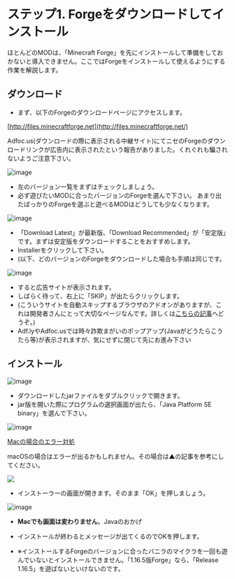 # ステップ1. Forgeをダウンロードしてインストール

ほとんどのMODは、「Minecraft Forge」を先にインストールして準備をしておかないと導入できません。ここではForgeをインストールして使えるようにする作業を解説します。

## ダウンロード

-   まず、以下のForgeのダウンロードページにアクセスします。

[http://files.minecraftforge.net](http://files.minecraftforge.net/)

Adfoc.us(ダウンロードの際に表示される中継サイト)にてニセのForgeのダウンロードリンクが広告内に表示されたという報告がありました。くれぐれも騙されないようご注意下さい。 

![image](https://images.ctfassets.net/44sq8tmkumx2/3dSvoTuztWxdznb1BkSzRu/5ff47fd6baeaa19f727228c122dbd469/image.png)

-   左のバージョン一覧をまずはチェックしましょう。
-   必ず遊びたいMODに合ったバージョンのForgeを選んで下さい。 あまり出たばっかりのForgeを選ぶと遊べるMODはどうしても少なくなります。

![image](https://images.ctfassets.net/44sq8tmkumx2/2CB0BhUrCPXE5CCLzfAaC4/c2277ff1f1a13e29ccd42b3e9d2b0571/image.png)

-   「Download Latest」が最新版、「Download Recommended」が「安定版」です。まずは安定版をダウンロードすることをおすすめします。
-   Installerをクリックして下さい。  
-   (以下、どのバージョンのForgeをダウンロードした場合も手順は同じです。

![image](https://images.ctfassets.net/44sq8tmkumx2/1Q2bpBToXI4ZOIlPsSXSm0/ed6304becc09d7191800e8aa800f1452/image.png)

-   すると広告サイトが表示されます。
-   しばらく待って、右上に「SKIP」が出たらクリックします。
-   (こういうサイトを自動スキップするブラウザのアドオンがありますが、これは開発者さんにとって大切なページなんです。詳しくは[こちらの記事](https://www.napoan.com/stop-mod-reposts/#save-income)へどうぞ。)
-   Adf.lyやAdfoc.usでは時々詐欺まがいのポップアップ(Javaがどうたらこうたら等)が表示されますが、気にせずに閉じて先にお進み下さい

## インストール

![image](https://images.ctfassets.net/44sq8tmkumx2/7k6z0xEoBT9aVpbHxm7I27/fd8fc444d67471d18e4d57490199c831/image.png)

-   ダウンロードしたjarファイルをダブルクリックで開きます。
-   jar版を開いた際にプログラムの選択画面が出たら、「Java Platform SE binary」を選んで下さい。

![image](https://images.ctfassets.net/44sq8tmkumx2/2eojgRNcqMxBJzPk1UQhmt/6d8028c4d395331515b608f1b5d76979/image.png)

[Macの場合のエラー対処](https://napoan.com/mcje-forge-mac-jar/)

macOSの場合はエラーが出るかもしれません。その場合は▲の記事を参考にしてください。 

![](https://cdn-ak.f.st-hatena.com/images/fotolife/s/sasigume/20210208/20210208093810.png)

-   インストーラーの画面が開きます。そのまま「OK」を押しましょう。

![image](https://images.ctfassets.net/44sq8tmkumx2/AUU3Hrudv8s6130ZBhjXl/796426bc569cd6f1afe22a319ee18b34/image.png)

- **Macでも画面は変わりません**。Javaのおかげ
- インストールが終わるとメッセージが出てくるのでOKを押します。

-   ※インストールするForgeのバージョンに合ったバニラのマイクラを一回も遊んでいないとインストールできません。「1.16.5版Forge」なら、「Release 1.16.5」を遊ばないといけないのです。
